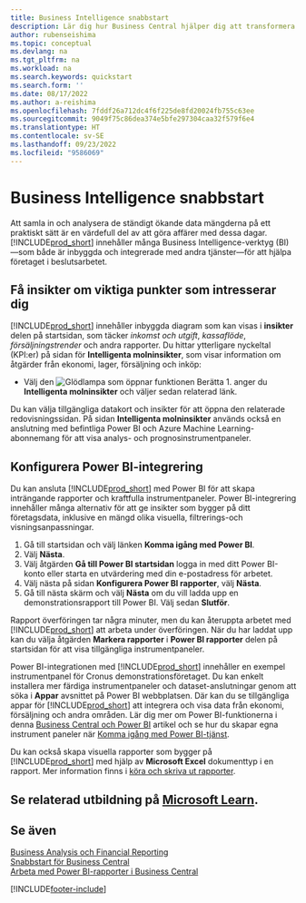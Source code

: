 ```yaml
---
title: Business Intelligence snabbstart
description: Lär dig hur Business Central hjälper dig att transformera företagsdata till insikter med Business Intelligence-rapporter och instrumentpaneler.
author: rubenseishima
ms.topic: conceptual
ms.devlang: na
ms.tgt_pltfrm: na
ms.workload: na
ms.search.keywords: quickstart
ms.search.form: ''
ms.date: 08/17/2022
ms.author: a-reishima
ms.openlocfilehash: 7fddf26a712dc4f6f225de8fd20024fb755c63ee
ms.sourcegitcommit: 9049f75c86dea374e5bfe297304caa32f579f6e4
ms.translationtype: HT
ms.contentlocale: sv-SE
ms.lasthandoff: 09/23/2022
ms.locfileid: "9586069"
---
```

# <a name="business-intelligence-quick-start"></a>Business Intelligence snabbstart

Att samla in och analysera de ständigt ökande data mängderna på ett praktiskt sätt är en värdefull del av att göra affärer med dessa dagar. [!INCLUDE[prod_short](includes/prod_short.md)] innehåller många Business Intelligence-verktyg (BI)&mdash;som både är inbyggda och integrerade med andra tjänster&mdash;för att hjälpa företaget i beslutsarbetet.

## <a name="get-insights-on-your-key-points-of-interest"></a>Få insikter om viktiga punkter som intresserar dig

[!INCLUDE[prod_short](includes/prod_short.md)] innehåller inbyggda diagram som kan visas i **insikter** delen på startsidan, som täcker *inkomst och utgift*, *kassaflöde*, *försäljningstrender* och andra rapporter. Du hittar ytterligare nyckeltal (KPI:er) på sidan för **Intelligenta molninsikter**, som visar information om åtgärder från ekonomi, lager, försäljning och inköp:

* Välj den ![Glödlampa som öppnar funktionen Berätta 1.](media/ui-search/search_small.png "Berätta för mig vad du vill göra") anger du **Intelligenta molninsikter** och väljer sedan relaterad länk.

Du kan välja tillgängliga datakort och insikter för att öppna den relaterade redovisningssidan. På sidan **Intelligenta molninsikter** används också en anslutning med befintliga Power BI och Azure Machine Learning-abonnemang för att visa analys- och prognosinstrumentpaneler.

## <a name="set-up-power-bi-integration"></a>Konfigurera Power BI-integrering

Du kan ansluta [!INCLUDE[prod_short](includes/prod_short.md)] med Power BI för att skapa inträngande rapporter och kraftfulla instrumentpaneler. Power BI-integrering innehåller många alternativ för att ge insikter som bygger på ditt företagsdata, inklusive en mängd olika visuella, filtrerings-och visningsanpassningar.

1. Gå till startsidan och välj länken **Komma igång med Power BI**.
2. Välj **Nästa**.
3. Välj åtgärden **Gå till Power BI startsidan** logga in med ditt Power BI-konto eller starta en utvärdering med din e-postadress för arbetet.
4. Välj nästa på sidan **Konfigurera Power BI rapporter**, välj **Nästa**.
5. Gå till nästa skärm och välj **Nästa** om du vill ladda upp en demonstrationsrapport till Power BI. Välj sedan **Slutför**.

Rapport överföringen tar några minuter, men du kan återuppta arbetet med [!INCLUDE[prod_short](includes/prod_short.md)] att arbeta under överföringen. När du har laddat upp kan du välja åtgärden **Markera rapporter** i **Power BI rapporter** delen på startsidan för att visa tillgängliga instrumentpaneler.

Power BI-integrationen med [!INCLUDE[prod_short](includes/prod_short.md)] innehåller en exempel instrumentpanel för Cronus demonstrationsföretaget. Du kan enkelt installera mer färdiga instrumentpaneler och dataset-anslutningar genom att söka i **Appar** avsnittet på Power BI webbplatsen. Där kan du se tillgängliga appar för [!INCLUDE[prod_short](includes/prod_short.md)] att integrera och visa data från ekonomi, försäljning och andra områden. Lär dig mer om Power BI-funktionerna i denna [Business Central och Power BI](admin-powerbi.md) artikel och se hur du skapar egna instrument paneler när [Komma igång med Power BI-tjänst](/power-bi/fundamentals/service-get-started).

Du kan också skapa visuella rapporter som bygger på [!INCLUDE[prod_short](includes/prod_short.md)] med hjälp av **Microsoft Excel** dokumenttyp i en rapport. Mer information finns i [köra och skriva ut rapporter](ui-work-report.md).

## <a name="see-related-training-at-microsoft-learn"></a>Se relaterad utbildning på [Microsoft Learn](/learn/paths/use-power-bi).

## <a name="see-also"></a>Se även

[Business Analysis och Financial Reporting](bi.md)  
[Snabbstart för Business Central](quick-start-business-central.md)  
[Arbeta med Power BI-rapporter i Business Central](across-working-with-powerbi.md)  

[!INCLUDE[footer-include](includes/footer-banner.md)]
